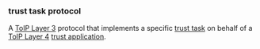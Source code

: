 ### trust task protocol

<p class="c8"><span>A </span><span class="c2"><a class="c3" href="#h.7rbvlbpp8vwp">ToIP Layer 3</a></span><span>&nbsp;protocol that implements a specific </span><span class="c2"><a class="c3" href="#h.vzu8kc1yz84q">trust task</a></span><span>&nbsp;on behalf of a </span><span class="c2"><a class="c3" href="#h.ym4v87xpn7gq">ToIP Layer 4</a></span><span>&nbsp;</span><span class="c2"><a class="c3" href="#h.3pfn27y1gu2o">trust application</a></span><span class="c0">.</span></p>